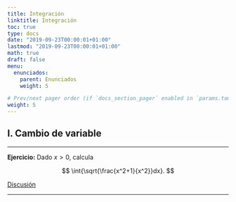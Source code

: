 ```yaml
---
title: Integración
linktitle: Integración
toc: true
type: docs
date: "2019-09-23T00:00:01+01:00"
lastmod: "2019-09-23T00:00:01+01:00"
math: true
draft: false
menu:
  enunciados:
    parent: Enunciados
    weight: 5

# Prev/next pager order (if `docs_section_pager` enabled in `params.toml`)
weight: 5
---
```


## I. Cambio de variable

---

**Ejercicio:** Dado $x>0$, calcula

$$
\int{\sqrt{\frac{x^2+1}{x^2}}dx}.
$$

[Discusión](/2019/09/23/comenzamos-nuevo-proyecto-de-problemas-de-oposicion/)

---
